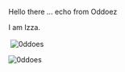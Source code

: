 Hello there ... echo from Oddoez

I am Izza. 
<p>&nbsp;<img align="center" src="https://github-readme-stats.vercel.app/api?username=0ddoes&show_icons=true&locale=en" alt="0ddoes" /></p>

<p><img align="center" src="https://github-readme-streak-stats.herokuapp.com/?user=0ddoes&" alt="0ddoes" /></p>

<!---
0ddoes/0ddoes is a ✨ special ✨ repository because its `README.md` (this file) appears on your GitHub profile.
You can click the Preview link to take a look at your changes.

--->
